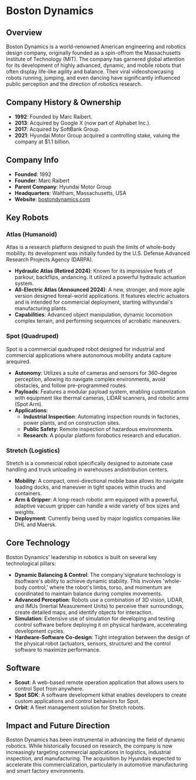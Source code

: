 # Boston Dynamics

## Overview
Boston Dynamics is a world-renowned American engineering and robotics design company, originally founded as a spin-offrom the Massachusetts Institute of Technology (MIT). The company has garnered global attention for its development of highly advanced, dynamic, and mobile robots that often display life-like agility and balance. Their viral videoshowcasing robots running, jumping, and even dancing have significantly influenced public perception and the direction of robotics research.

## Company History & Ownership
- **1992**: Founded by Marc Raibert.
- **2013**: Acquired by Google X (now part of Alphabet Inc.).
- **2017**: Acquired by SoftBank Group.
- **2021**: Hyundai Motor Group acquired a controlling stake, valuing the company at $1.1 billion.

## Company Info
- **Founded**: 1992
- **Founder**: Marc Raibert
- **Parent Company**: Hyundai Motor Group
- **Headquarters**: Waltham, Massachusetts, USA
- **Website**: [bostondynamics.com](https://www.bostondynamics.com/)

## Key Robots

### Atlas (Humanoid)
Atlas is a research platform designed to push the limits of whole-body mobility. Its development was initially funded by the U.S. Defense Advanced Research Projects Agency (DARPA).

- **Hydraulic Atlas (Retired 2024)**: Known for its impressive feats of parkour, backflips, andancing. It utilized a powerful hydraulic actuation system.
- **All-Electric Atlas (Announced 2024)**: A new, stronger, and more agile version designed foreal-world applications. It features electric actuators and is intended for commercial deployment, starting withyundai's manufacturing plants.
- **Capabilities**: Advanced object manipulation, dynamic locomotion complex terrain, and performing sequences of acrobatic maneuvers.

### Spot (Quadruped)
Spot is a commercial quadruped robot designed for industrial and commercial applications where autonomous mobility andata capture arequired.

- **Autonomy**: Utilizes a suite of cameras and sensors for 360-degree perception, allowing ito navigate complex environments, avoid obstacles, and follow pre-programmed routes.
- **Payloads**: Features a modular payload system, enabling customization with equipment like thermal cameras, LIDAR scanners, and robotic arms (Spot Arm).
- **Applications**: 
  - **Industrial Inspection**: Automating inspection rounds in factories, power plants, and on construction sites.
  - **Public Safety**: Remote inspection of hazardous environments.
  - **Research**: A popular platform forobotics research and education.

### Stretch (Logistics)
Stretch is a commercial robot specifically designed to automate case handling and truck unloading in warehouses andistribution centers.

- **Mobility**: A compact, omni-directional mobile base allows ito navigate loading docks, and maneuver in tight spaces within trucks and containers.
- **Arm & Gripper**: A long-reach robotic arm equipped with a powerful, adaptive vacuum gripper can handle a wide variety of box sizes and weights.
- **Deployment**: Currently being used by major logistics companies like DHL and Maersk.

## Core Technology
Boston Dynamics' leadership in robotics is built on several key technological pillars:

- **Dynamic Balancing & Control**: The company'signature technology is itsoftware's ability to achieve dynamic stability. This involves 'whole-body control,' where the robot's limbs, torso, and momentum are coordinated to maintain balance during complex movements.
- **Advanced Perception**: Robots use a combination of 3D vision, LIDAR, and IMUs (Inertial Measurement Units) to perceive their surroundings, create detailed maps, and identify objects for interaction.
- **Simulation**: Extensive use of simulation for developing and testing control software before deploying it on physical hardware, accelerating development cycles.
- **Hardware-Software Co-design**: Tight integration between the design of the physical robot (actuators, sensors, structure) and the control software to maximize performance.

## Software
- **Scout**: A web-based remote operation application that allows users to control Spot from anywhere.
- **Spot SDK**: A software development kithat enables developers to create custom applications and control behaviors for Spot.
- **Orbit**: A fleet management solution for Stretch robots.

## Impact and Future Direction
Boston Dynamics has been instrumental in advancing the field of dynamic robotics. While historically focused on research, the company is now increasingly targeting commercial applications in logistics, industrial inspection, and manufacturing. The acquisition by Hyundais expected to accelerate this commercialization, particularly in automotive manufacturing and smart factory environments.



